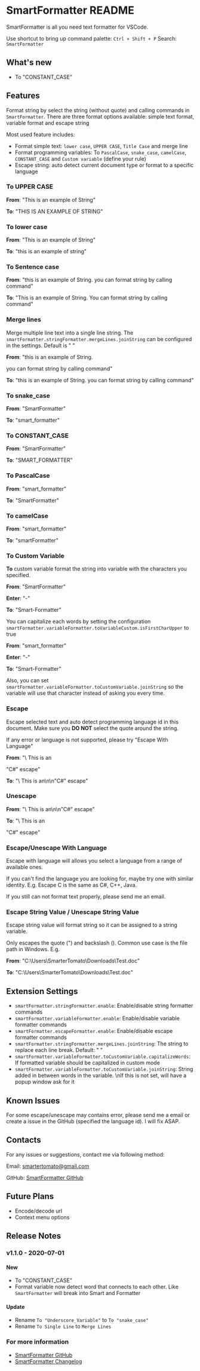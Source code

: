 # SmartFormatter README

SmartFormatter is all you need text formatter for VSCode.

Use shortcut to bring up command palette: `Ctrl + Shift + P`
Search: `SmartFormatter`

## What's new

- To "CONSTANT_CASE"

## Features

Format string by select the string (without quote) and calling commands in `SmartFormatter`. There are three format options available: simple text format, variable format and escape string

Most used feature includes:

- Format simple text: `lower case`, `UPPER CASE`, `Title Case` and merge line
- Format programming variables: To `PascalCase`, `snake_case`, `camelCase`, `CONSTANT_CASE` and `Custom variable` (define your rule)
- Escape string: auto detect current document type or format to a specific language

### To UPPER CASE

**From**: "This is an example of String"

**To**: "THIS IS AN EXAMPLE OF STRING"

### To lower case

**From**: "This is an example of String"

**To**: "this is an example of string"

### To Sentence case

**From**: "this is an example of String. you can format string by calling command"

**To**: "This is an example of String. You can format string by calling command"

### Merge lines

Merge multiple line text into a single line string. The `smartFormatter.stringFormatter.mergeLines.joinString` can be configured in the settings. Default is " "

**From**: "this is an example of String.

you can format string by calling command"

**To**: "this is an example of String. you can format string by calling command"

### To snake_case

**From**: "SmartFormatter"

**To**: "smart_formatter"

### To CONSTANT_CASE

**From**: "SmartFormatter"

**To**: "SMART_FORMATTER"

### To PascalCase

**From**: "smart_formatter"

**To**: "SmartFormatter"

### To camelCase

**From**: "smart_formatter"

**To**: "smartFormatter"

### To Custom Variable

**To** custom variable format the string into variable with the characters you specified.

**From**: "SmartFormatter"

**Enter**: "-"

**To**: "Smart-Formatter"

You can capitalize each words by setting the configuration `smartFormatter.variableFormatter.toVariableCustom.isFirstCharUpper` to true

**From**: "smart_formatter"

**Enter**: "-"

**To**: "Smart-Formatter"

Also, you can set `smartFormatter.variableFormatter.toCustomVariable.joinString` so the variable will use that character instead of asking you every time.

### Escape

Escape selected text and auto detect programming language id in this document. Make sure you **DO NOT** select the quote around the string.

If any error or language is not supported, please try "Escape With Language"

**From**: "\ This is an

"C#" escape"

**To**: "\\ This is an\n\n\"C#\" escape"

### Unescape

**From**: "\\ This is an\n\n\"C#\" escape"

**To**: "\ This is an

"C#" escape"

### Escape/Unescape With Language

Escape with language will allows you select a language from a range of available ones.

If you can't find the language you are looking for, maybe try one with similar identity. E.g. Escape C is the same as C#, C++, Java.

If you still can not format text properly, please send me an email.

### Escape String Value / Unescape String Value

Escape string value will format string so it can be assigned to a string variable.

Only escapes the quote (") and backslash (\). Common use case is the file path in Windows. E.g.

**From**: "C:\Users\SmarterTomato\Downloads\Test.doc"

**To**: "C:\\Users\\SmarterTomato\\Downloads\\Test.doc"

## Extension Settings

- `smartFormatter.stringFormatter.enable`: Enable/disable string formatter commands
- `smartFormatter.variableFormatter.enable`: Enable/disable variable formatter commands
- `smartFormatter.escapeFormatter.enable`: Enable/disable escape formatter commands
- `smartFormatter.stringFormatter.mergeLines.joinString`: The string to replace each line break. Default: " "
- `smartFormatter.variableFormatter.toCustomVariable.capitalizeWords`: If formatted variable should be capitalized in custom mode
- `smartFormatter.variableFormatter.toCustomVariable.joinString`: String added in between words in the variable. \nIf this is not set, will have a popup window ask for it

## Known Issues

For some escape/unescape may contains error, please send me a email or create a issue in the GitHub (specified the language id). I will fix ASAP.

## Contacts

For any issues or suggestions, contact me via following method:

Email: smartertomato@gmail.com

GitHub: [SmartFormatter GitHub](https://github.com/SmarterTomato/SmartFormatter/)

## Future Plans

- Encode/decode url
- Context menu options

## Release Notes

### v1.1.0 - 2020-07-01

#### New

- To "CONSTANT_CASE"
- Format variable now detect word that connects to each other. Like `SmartFormatter` will break into Smart and Formatter

#### Update

- Rename `To "Underscore_Variable"` to `To "snake_case"`
- Rename `To Single Line` to `Merge Lines`

### For more information

- [SmartFormatter GitHub](https://github.com/SmarterTomato/SmartFormatter/)
- [SmartFormatter Changelog](https://github.com/SmarterTomato/SmartFormatter/blob/master/CHANGELOG.md)
